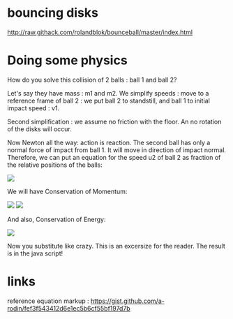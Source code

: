 # bouncing disks
http://raw.githack.com/rolandblok/bounceball/master/index.html
 
# Doing some physics
How do you solve this collision of 2 balls : ball 1 and ball 2?

Let's say they have mass : m1 and m2.
We simplify speeds : move to a reference frame of ball 2 : we put ball 2 to standstill, and ball 1 to initial impact speed : v1.

Second simplification : we assume no friction with the floor. An no rotation of the disks will occur.

Now Newton all the way: action is reaction. The second ball has only a normal force of impact from ball 1. It will move in direction of impact normal. Therefore, we can put an equation for the speed u2 of ball 2 as fraction of the relative positions of the balls:

<img src="https://render.githubusercontent.com/render/math?math=\frac{u_2^y}{u_2^x}  =\frac{\Delta y}{\Delta x} = tan(\alpha)">

We will have Conservation of Momentum:

<img src="https://render.githubusercontent.com/render/math?math=m_1 v_1^x = m_1 u_1^x %2B  m_2 u_2^x">
<img src="https://render.githubusercontent.com/render/math?math=m_1 v_1^y = m_1 u_1^y %2B  m_2 u_2^y">

And also, Conservation of Energy:

<img src="https://render.githubusercontent.com/render/math?math=\frac{1}{2} m_1 \overline{v}_1^2 = \frac{1}{2} m_1 \overline{u_1}^2 %2B \frac{1}{2} m_2 \overline{u}_2^2">

Now you substitute like crazy. This is an excersize for the reader. The result is in the java script!


# links

reference equation markup : https://gist.github.com/a-rodin/fef3f543412d6e1ec5b6cf55bf197d7b
